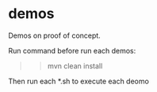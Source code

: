 demos
=====

Demos on proof of concept.

Run command before run each demos:
>> mvn clean install

Then run each *.sh to execute each deomo
